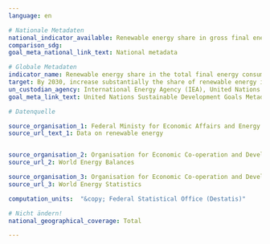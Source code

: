 ```yaml
---
language: en

# Nationale Metadaten
national_indicator_available: Renewable energy share in gross final energy consumption (according to national definition) <br> Renewable energy share in total final energy consumption (according to UN definition)
comparison_sdg:
goal_meta_national_link_text: National metadata

# Globale Metadaten
indicator_name: Renewable energy share in the total final energy consumption
target: By 2030, increase substantially the share of renewable energy in the global energy mix
un_custodian_agency: International Energy Agency (IEA), United Nations Statistics Division (UNSD), United Nations' inter-agency mechanism on energy (UN Energy), International Renewable Energy Agency (IRENA)
goal_meta_link_text: United Nations Sustainable Development Goals Metadata

# Datenquelle

source_organisation_1: Federal Ministy for Economic Affairs and Energy (BMWI)
source_url_text_1: Data on renewable energy


source_organisation_2: Organisation for Economic Co-operation and Development (OECD)
source_url_2: World Energy Balances

source_organisation_3: Organisation for Economic Co-operation and Development (OECD)
source_url_3: World Energy Statistics

computation_units:  "&copy; Federal Statistical Office (Destatis)"

# Nicht ändern!
national_geographical_coverage: Total

---
```

